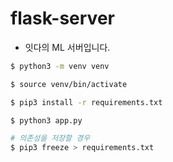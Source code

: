 # flask-server

- 잇다의 ML 서버입니다.

```bash
$ python3 -m venv venv
```

```bash
$ source venv/bin/activate
```

```bash
$ pip3 install -r requirements.txt
```

```bash
$ python3 app.py
```

```bash
# 의존성을 저장할 경우
$ pip3 freeze > requirements.txt
```
